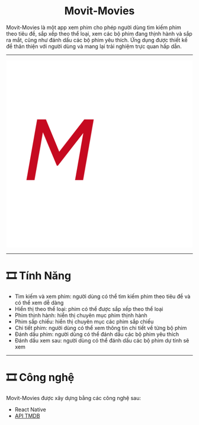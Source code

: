 <h1 align="center">Movit-Movies</h1>
Movit-Movies là một app xem phim cho phép người dùng tìm kiếm phim theo tiêu đề, sắp xếp theo thể loại, xem các bộ phim đang thịnh hành và sắp ra mắt, cũng như đánh dấu các bộ phim yêu thích. Ứng dụng được thiết kế để thân thiện với người dùng và mang lại trải nghiệm trực quan hấp dẫn.
<hr/>

![Logo](assets/logo.png)

<hr/>

# 🎞️ Tính Năng 

- Tìm kiếm và xem phim: người dùng có thể tìm kiếm phim theo tiêu đề và có thể xem dễ dàng
- Hiển thị theo thể loại: phim có thể được sắp xếp theo thể loại
- Phim thịnh hành: hiển thị chuyên mục phim thịnh hành
- Phim sắp chiếu: hiển thị chuyên mục các phim sắp chiếu
- Chi tiết phim: người dùng có thể xem thông tin chi tiết về từng bộ phim
- Đánh dấu phim: người dùng có thể đánh dấu các bộ phim yêu thích
- Đánh dấu xem sau: người dùng có thể đánh dấu các bộ phim dự tính sẽ xem

<hr/>

# 🎞️ Công nghệ

Movit-Movies được xây dựng bằng các công nghệ sau:

- React Native
- [API TMDB](https://developers.themoviedb.org/)